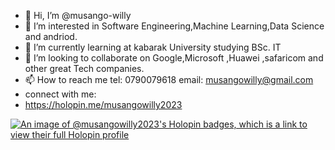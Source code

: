 - 👋 Hi, I’m @musango-willy
- 👀 I’m interested in Software Engineering,Machine Learning,Data Science and andriod.
- 🌱 I’m currently learning at kabarak University studying BSc. IT
- 💞️ I’m looking to collaborate on Google,Microsoft ,Huawei ,safaricom and other great Tech companies.
- 📫 How to reach me tel: 0790079618 email: musangowilly@gmail.com
- connect with me:
- https://holopin.me/musangowilly2023


[![An image of @musangowilly2023's Holopin badges, which is a link to view their full Holopin profile](https://holopin.me/musangowilly2023)](https://holopin.io/@musangowilly2023)

<!---
musango-willy/musango-willy is a ✨ special ✨ repository because its `README.md` (this file) appears on your GitHub profile.
You can click the Preview link to take a look at your changes.
--->
